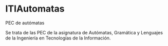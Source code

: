 # ITIAutomatas
PEC de autómatas

Se trata de las PEC de la asignatura de Autómatas, Gramática y Lenguajes de la Ingeniería en Tecnologías de la Información.
